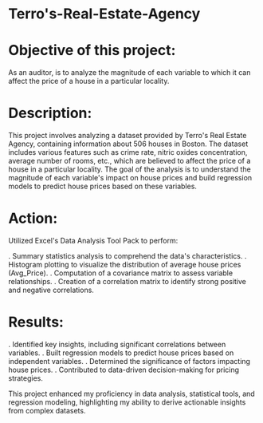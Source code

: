 # Terro's-Real-Estate-Agency

# Objective of this project: 

As an auditor, is to analyze the magnitude of each variable to which it can affect the price of
a house in a particular locality.

# Description: 

This project involves analyzing a dataset provided by Terro's Real Estate Agency, containing information about 506 houses in Boston. The dataset includes various features such as crime rate, nitric oxides concentration, average number of rooms, etc., which are believed to affect the price of a house in a particular locality. The goal of the analysis is to understand the magnitude of each variable's impact on house prices and build regression models to predict house prices based on these variables.

# Action:

Utilized Excel's Data Analysis Tool Pack to perform:

. Summary statistics analysis to comprehend the data's characteristics.
. Histogram plotting to visualize the distribution of average house prices (Avg_Price).
. Computation of a covariance matrix to assess variable relationships.
. Creation of a correlation matrix to identify strong positive and negative correlations.

# Results:

. Identified key insights, including significant correlations between variables.
. Built regression models to predict house prices based on independent variables.
. Determined the significance of factors impacting house prices.
. Contributed to data-driven decision-making for pricing strategies.

This project enhanced my proficiency in data analysis, statistical tools, and regression modeling, highlighting my ability to derive actionable insights from complex datasets.
